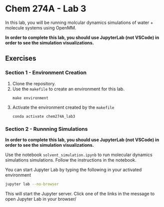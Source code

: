 # Chem 274A - Lab 3

In this lab, you will be running molcular dynamics simulations of water + molecule systems using OpenMM.

**In order to complete this lab, you should use JupyterLab (not VSCode) in order to see the simulation visualizations.**

## Exercises

### Section 1 - Environment Creation
1. Clone the repository.
2. Use the `makefile` to create an environment for this lab.
    ```
    make environment
    ```
3. Activate the environment created by the `makefile`
    ```
    conda activate chem274A_lab3
    ```

### Section 2 - Runnning Simulations
**In order to complete this lab, you should use JupyterLab (not VSCode) in order to see the simulation visualizations.**

Use the notebook `solvent_simulation.ipynb` to run molecular dynamics simulations simulations. Follow the instructions in the notebook.

You can start Jupyter Lab by typing the following in your activated environment

```bash
jupyter lab --no-browser
```

This will start the Jupyter server. Click one of the links in the message to open Jupyter Lab in your browser/
